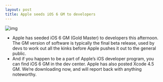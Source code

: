 ```yaml
---
layout: post
title: Apple seeds iOS 6 GM to developers
---
```

![img](http://media.idownloadblog.com/wp-content/uploads/2012/09/ios-6-gm.png)
* Apple has seeded iOS 6 GM (Gold Master) to developers this afternoon. The GM version of software is typically the final beta release, used by devs to work out all the kinks before Apple pushes it out to the general public.
* And if you happen to be a part of Apple’s iOS developer program, you can find iOS 6 GM in the dev center. Apple has also posted Xcode 4.5 GM. We’re downloading now, and will report back with anything noteworthy.


